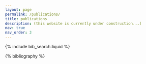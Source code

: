 ```yaml
---
layout: page
permalink: /publications/
title: publications
description: (this website is currently under construction...)
nav: true
nav_order: 3
---
```


<!-- _pages/publications.md -->

<!-- Bibsearch Feature -->

{% include bib_search.liquid %}

<div class="publications">

{% bibliography %}

</div>

